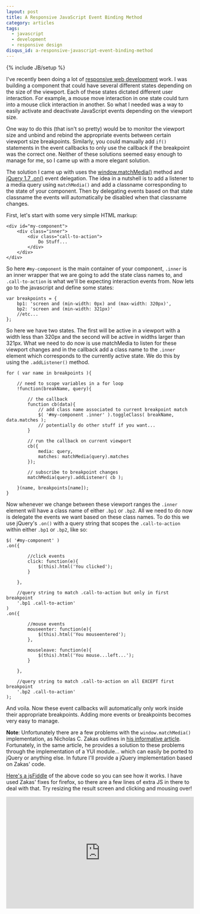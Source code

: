 ```yaml
---
layout: post
title: A Responsive JavaScript Event Binding Method
category: articles
tags:
  - javascript
  - development
  - responsive design
disqus_id: a-responsive-javascript-event-binding-method
---
```

{% include JB/setup %}

I've recently been doing a lot of [responsive web development](http://www.alistapart.com/articles/responsive-web-design/) work. I was building a component that could have several different states depending on the size of the viewport. Each of these states dictated different user interaction. For example, a mouse move interaction in one state could turn into a mouse click interaction in another. So what I needed was a way to easily activate and deactivate JavaScript events depending on the viewport size.

One way to do this (that isn't so pretty) would be to monitor the viewport size and unbind and rebind the appropriate events between certain viewport size breakpoints. Similarly, you could manually add `if()` statements in the event callbacks to only use the callback if the breakpoint was the correct one. Neither of these solutions seemed easy enough to manage for me, so I came up with a more elegant solution.

The solution I came up with uses the [window.matchMedia()](https://developer.mozilla.org/en/DOM/window.matchMedia) method and [jQuery 1.7 .on()](http://api.jquery.com/on/) event delegation. The idea in a nutshell is to add a listener to a media query using `matchMedia()` and add a classname corresponding to the state of your component. Then by delegating events based on that state classname the events will automatically be disabled when that classname changes. 

First, let's start with some very simple HTML markup:

    <div id="my-component">
        <div class="inner">
            <div class="call-to-action">
                Do Stuff...
            </div>
        </div>
    </div>

So here `#my-component` is the main container of your component, `.inner` is an inner wrapper that we are going to add the state class names to, and `.call-to-action` is what we'll be expecting interaction events from. Now lets go to the javascript and define some states:

    var breakpoints = {
        bp1: 'screen and (min-width: 0px) and (max-width: 320px)',
        bp2: 'screen and (min-width: 321px)'
        //etc...
    };

So here we have two states. The first will be active in a viewport with a width less than 320px and the second will be active in widths larger than 321px. What we need to do now is use matchMedia to listen for these viewport changes and in the callback add a class name to the `.inner` element which corresponds to the currently active state. We do this by using the `.addListener()` method.

    for ( var name in breakpoints ){

        // need to scope variables in a for loop
        !function(breakName, query){

            // the callback
            function cb(data){
                // add class name associated to current breakpoint match
                $( '#my-component .inner' ).toggleClass( breakName, data.matches );
                // potentially do other stuff if you want...
            }

            // run the callback on current viewport
            cb({
                media: query,
                matches: matchMedia(query).matches
            });
    
            // subscribe to breakpoint changes
            matchMedia(query).addListener( cb );
    
        }(name, breakpoints[name]);
    }

Now whenever we change between these viewport ranges the `.inner` element will have a class name of either `.bp1` or `.bp2`. All we need to do now is delegate the events we want based on these class names. To do this we use jQuery's `.on()` with a query string that scopes the `.call-to-action` within either `.bp1` or `.bp2`, like so:

    $( '#my-component' )
    .on({
    
            //click events
            click: function(e){ 
                $(this).html('You clicked');
            }
    
        },
    
        //query string to match .call-to-action but only in first breakpoint
        '.bp1 .call-to-action'
    )
    .on({
    
            //mouse events
            mouseenter: function(e){
                $(this).html('You mouseentered');
            },
    
            mouseleave: function(e){ 
                $(this).html('You mouse...left...');
            }
    
        },
    
        //query string to match .call-to-action on all EXCEPT first breakpoint
        '.bp2 .call-to-action'
    );

And voila. Now these event callbacks will automatically only work inside their appropriate breakpoints. Adding more events or breakpoints becomes very easy to manage.

**Note**: Unfortunately there are a few problems with the `window.matchMedia()` implementation, as Nicholas C. Zakas outlines in [his informative article](http://www.nczonline.net/blog/2012/01/19/css-media-queries-in-javascript-part-2/). Fortunately, in the same article, he provides a solution to these problems through the implementation of a YUI module... which can easily be ported to jQuery or anything else. In future I'll provide a jQuery implementation based on Zakas' code.

[Here's a jsFiddle](http://jsfiddle.net/wellcaffeinated/5N2Dz/3/) of the above code so you can see how it works. I have used Zakas' fixes for firefox, so there are a few lines of extra JS in there to deal with that. Try resizing the result screen and clicking and mousing over!

<iframe style="width: 100%; height: 300px" src="http://jsfiddle.net/wellcaffeinated/5N2Dz/3/embedded/result,js,html,css" allowfullscreen="allowfullscreen" frameborder="0"> </iframe>
